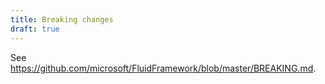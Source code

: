 ```yaml
---
title: Breaking changes
draft: true
---
```


See <https://github.com/microsoft/FluidFramework/blob/master/BREAKING.md>.
